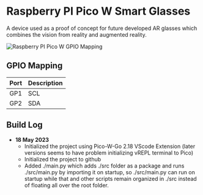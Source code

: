 # Raspberry PI Pico W Smart Glasses
A device used as a proof of concept for future developed AR glasses which combines the vision from reality and augmented reality.

![Raspberry PI Pico W GPIO Mapping](https://i0.wp.com/peppe8o.com/wp-content/uploads/2023/03/raspberry-pi-pico-pinout.jpg?resize=910%2C607&ssl=1)

## GPIO Mapping
| Port   | Description |
| ----------- | ----------- |
| GP1      | SCL      |
| GP2   | SDA     |

## Build Log
- **18 May 2023**
  - Initialized the project using Pico-W-Go 2.18 VScode Extension (later versions seems to have problem initializing vREPL terminal to Pico)
  - Initialized the project to github
  - Added ./main.py which adds ./src folder as a package and runs ./src/main.py by importing it on startup, so ./src/main.py can run on startup while that and other scripts remain organized in ./src instead of floating all over the root folder.